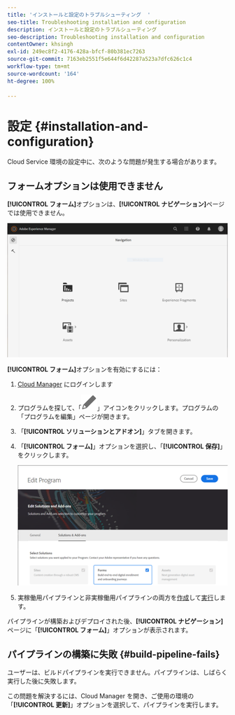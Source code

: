 ```yaml
---
title: 'インストールと設定のトラブルシューティング  '
seo-title: Troubleshooting installation and configuration
description: インストールと設定のトラブルシューティング
seo-description: Troubleshooting installation and configuration
contentOwner: khsingh
exl-id: 249ec8f2-4176-428a-bfcf-80b381ec7263
source-git-commit: 7163eb2551f5e644f6d42287a523a7dfc626c1c4
workflow-type: tm+mt
source-wordcount: '164'
ht-degree: 100%

---
```


# 設定 {#installation-and-configuration}

Cloud Service 環境の設定中に、次のような問題が発生する場合があります。

## フォームオプションは使用できません

**[!UICONTROL フォーム]**&#x200B;オプションは、**[!UICONTROL ナビゲーション]**&#x200B;ページでは使用できません。

![フォームオプションは使用できません](assets/installation-configuration-forms-option-unavailable-troubleshooting.png)

**[!UICONTROL フォーム]**&#x200B;オプションを有効にするには：

1. [Cloud Manager](https://experience.adobe.com/) にログインします
1. プログラムを探して、「![フォームオプションは使用できません](assets/Smock_Edit_18_N.svg)」アイコンをクリックします。プログラムの「プログラムを編集」ページが開きます。
1. 「**[!UICONTROL ソリューションとアドオン]**」タブを開きます。
1. 「**[!UICONTROL フォーム]**」オプションを選択し、「**[!UICONTROL 保存]**」をクリックします。

   ![「フォーム」オプションを選択します](assets/installation-configuration-select-forms-option.png)
1. 実稼働用パイプラインと非実稼働用パイプラインの両方を[作成](https://experienceleague.adobe.com/docs/experience-manager-cloud-manager/using/how-to-use/configuring-pipeline.html?lang=ja#how-to-use)して[実行](https://experienceleague.adobe.com/docs/experience-manager-cloud-manager/using/how-to-use/deploying-code.html?lang=ja)します。

パイプラインが構築およびデプロイされた後、**[!UICONTROL ナビゲーション]**&#x200B;ページに「**[!UICONTROL フォーム]**」オプションが表示されます。

<!--  
## Environment creation fails {#environment-creation-fails}

Users are unable to create an [!DNL AEM Forms] as a Cloud Service environment. The environment creation fails after running for some time.

A missing profile can lead to environment creation failure. Check that the profile exists in Admin Console. If the profile does not exist, perform the following steps to create the profile:

1. Log in to [Admin Console](https://adminconsole.adobe.com/). Use Adobe ID of administrator provisioned to use Automated Forms Conversion Service to login. Do not any other ID or Federated ID to login.
1. Click the **[!UICONTROL Automated Forms Conversion Service]** option.
1. Click **[!UICONTROL New Profile]** in the Products tab.
1. Specify Name, Display Name, and Description for the profile. Click **[!UICONTROL Done]**. A profile is created.

If the profile exists and issues still persist, contact Adobe Support. -->

## パイプラインの構築に失敗 {#build-pipeline-fails}

ユーザーは、ビルドパイプラインを実行できません。パイプラインは、しばらく実行した後に失敗します。

この問題を解決するには、Cloud Manager を開き、ご使用の環境の「**[!UICONTROL 更新]**」オプションを選択して、パイプラインを実行します。
